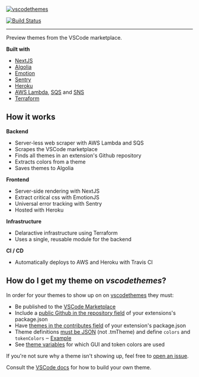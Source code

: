 [![vscodethemes](frontend/static/logo.png)](https://vscodethemes.com)

[![Build Status](https://travis-ci.org/jschr/vscodethemes.svg?branch=production)](https://travis-ci.org/jschr/vscodethemes)

---

Preview themes from the VSCode marketplace.

**Built with**

* [NextJS](https://github.com/zeit/next.js/)
* [Algolia](https://www.algolia.com/)
* [Emotion](https://emotion.sh/)
* [Sentry](https://sentry.io/)
* [Heroku](https://www.heroku.com/)
* [AWS Lambda](https://aws.amazon.com/lambda/),
  [SQS](https://aws.amazon.com/sqs/) and [SNS](https://aws.amazon.com/sns/)
* [Terraform](https://www.terraform.io/)

## How it works

**Backend**

* Server-less web scraper with AWS Lambda and SQS
* Scrapes the VSCode marketplace
* Finds all themes in an extension's Github repository
* Extracts colors from a theme
* Saves themes to Algolia

**Frontend**

* Server-side rendering with NextJS
* Extract critical css with EmotionJS
* Universal error tracking with Sentry
* Hosted with Heroku

**Infrastructure**

* Delaractive infrastructure using Terraform
* Uses a single, reusable module for the backend

**CI / CD**

* Automatically deploys to AWS and Heroku with Travis CI

## How do I get my theme on _vscodethemes_?

In order for your themes to show up on on
[vscodethemes](https://vscodethemes.com) they must:

* Be published to the
  [VSCode Marketplace](https://marketplace.visualstudio.com/search?target=VSCode&category=Themes&sortBy=Downloads)
* Include a
  [public Github in the repository field](https://code.visualstudio.com/docs/extensions/publish-extension#_advanced-usage)
  of your extensions's package.json
* Have
  [themes in the contributes field](https://code.visualstudio.com/docs/extensionAPI/extension-points#_contributesthemes)
  of your extension's package.json
* Theme definitions
  [must be JSON](https://code.visualstudio.com/docs/extensions/themes-snippets-colorizers#_create-a-new-color-theme)
  (not .tmTheme) and define `colors` and `tokenColors` ‒
  [Example](https://github.com/Binaryify/OneDark-Pro/blob/master/themes/OneDark-Pro.json)
* See [theme variables](backend/jobs/utils/themeVariables.ts) for which GUI and token
  colors are used

If you're not sure why a theme isn't showing up, feel free to
[open an issue](https://github.com/jschr/vscodethemes/issues/new).

Consult the
[VSCode docs](https://code.visualstudio.com/docs/extensions/themes-snippets-colorizers)
for how to build your own theme.
